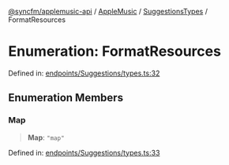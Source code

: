 [@syncfm/applemusic-api](../../../../../../globals.md) / [AppleMusic](../../../index.md) / [SuggestionsTypes](../index.md) / FormatResources

# Enumeration: FormatResources

Defined in: [endpoints/Suggestions/types.ts:32](https://github.com/sync-fm/applemusic-api/blob/a6a8471d4d51a41f6bd8af9d95c8abf0126e10f4/src/endpoints/Suggestions/types.ts#L32)

## Enumeration Members

### Map

> **Map**: `"map"`

Defined in: [endpoints/Suggestions/types.ts:33](https://github.com/sync-fm/applemusic-api/blob/a6a8471d4d51a41f6bd8af9d95c8abf0126e10f4/src/endpoints/Suggestions/types.ts#L33)
